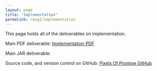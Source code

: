 ```yaml
---
layout: page
title: "Implementation"
permalink: /eng1/implementation
---
```


This page holds all of the deliverables on implementation. 

Main PDF deliverable: 
[Implementation PDF](./assets/pdf/Impl1.pdf) 

Main JAR deliverable:

Source code, and version control on GitHub:
[Pixels Of Promise GitHub](https://github.com/jobyoung05/ENG1-pixels-of-promise)
